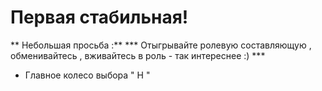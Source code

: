 # Первая стабильная!
** Небольшая просьба :**
	*** Отыгрывайте ролевую составляющую , обменивайтесь , вживайтесь в роль - так интереснее :) ***
- Главное колесо выбора " H "
  

